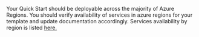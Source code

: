 Your Quick Start should be deployable across the majority of Azure Regions. You should verify availability of services in azure regions
for your template and update documentation accordingly. Services availability by region is listed 
<a href="https://github.com/Azure/azure-quickstart-templates/tree/master/trend-chef-splunk-security">here.</a>
